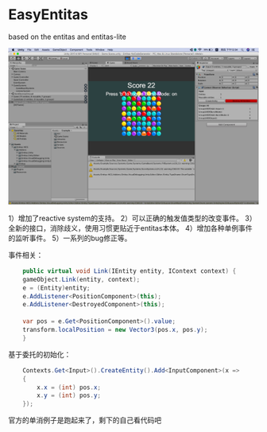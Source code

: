 # EasyEntitas
based on the entitas and entitas-lite

![image](image.png)

1）增加了reactive system的支持。
2）可以正确的触发值类型的改变事件。
3）全新的接口，消除歧义，使用习惯更贴近于entitas本体。
4）增加各种单例事件的监听事件。
5）一系列的bug修正等。

事件相关：
```csharp
	public virtual void Link(IEntity entity, IContext context) {
	gameObject.Link(entity, context);
	e = (Entity)entity;
	e.AddListener<PositionComponent>(this);
	e.AddListener<DestroyedComponent>(this);

	var pos = e.Get<PositionComponent>().value;
	transform.localPosition = new Vector3(pos.x, pos.y);
	}
```
基于委托的初始化：
```csharp
	Contexts.Get<Input>().CreateEntity().Add<InputComponent>(x =>
	{
		x.x = (int) pos.x;
		x.y = (int) pos.y;
	});
```
        
官方的单消例子是跑起来了，剩下的自己看代码吧

